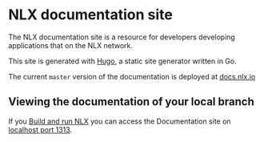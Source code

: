 # NLX documentation site
The NLX documentation site is a resource for developers developing applications that on the NLX network.

This site is generated with [Hugo](https://gohugo.io/), a static site generator written in Go.

The current `master` version of the documentation is deployed at [docs.nlx.io](https://docs.nlx.io/)

## Viewing the documentation of your local branch
If you [Build and run NLX](../README.md#build-and-run-nlx-locally) you can access the Documentation site on [localhost port 1313](http://localhost:1313/).

